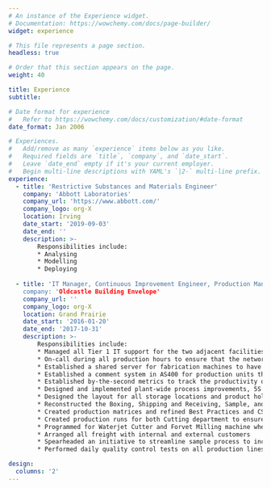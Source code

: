 ```yaml
---
# An instance of the Experience widget.
# Documentation: https://wowchemy.com/docs/page-builder/
widget: experience

# This file represents a page section.
headless: true

# Order that this section appears on the page.
weight: 40

title: Experience
subtitle:

# Date format for experience
#   Refer to https://wowchemy.com/docs/customization/#date-format
date_format: Jan 2006

# Experiences.
#   Add/remove as many `experience` items below as you like.
#   Required fields are `title`, `company`, and `date_start`.
#   Leave `date_end` empty if it's your current employer.
#   Begin multi-line descriptions with YAML's `|2-` multi-line prefix.
experience:
  - title: 'Restrictive Substances and Materials Engineer'
    company: 'Abbott Laboratories'
    company_url: 'https://www.abbott.com/'
    company_logo: org-X
    location: Irving
    date_start: '2019-09-03'
    date_end: ''
    description: >-
        Responsibilities include:
        * Analysing
        * Modelling
        * Deploying
        
  - title: 'IT Manager, Continuous Improvement Engineer, Production Manager
    company: 'Oldcastle Building Envelope'
    company_url: ''
    company_logo: org-X
    location: Grand Prairie
    date_start: '2016-01-20'
    date_end: '2017-10-31'
    description: >-
        Responsibilities include:
        * Managed all Tier 1 IT support for the two adjacent facilities, glass and aluminum, which included 40 computers and 17 networked pieces of machinery
        * On-call during all production hours to ensure that the networked machinery were operating as intended, using Ultra VNC or Teamviewer to solve minor issues or coming to the site for network issues
        * Established a shared server for fabrication machines to have read access to design programs to cut downtime between programming and making a customized units
        * Established a comment system in AS400 for production units that allowed plant wide communication between first and second shift
        * Established by-the-second metrics to track the productivity of all workstations in the plants
        * Designed and implemented plant-wide process improvements, 5S programs, training programs, and product velocity/flow systems
        * Designed the layout for all storage locations and product holding locations in the plant
        * Reconstructed the Boxing, Shipping and Receiving, Sample, and Will Call Departments from the ground up so they could met the increased demand of a plant expansion from 55,000 sq.ft. to 160,000 sq.ft.
        * Created production matrices and refined Best Practices and CSI tracking to promote better production efficiency, made into a direct report for the Regional President
        * Created production runs for both Cutting department to ensure optimal product flow
        * Programmed for Waterjet Cutter and Forvet Milling machine when the programmer was gone
        * Arranged all freight with internal and external customers
        * Spearheaded an initiative to streamline sample process to increase overall sales totals
        * Performed daily quality control tests on all production lines and storage units

design:
  columns: '2'
---
```

